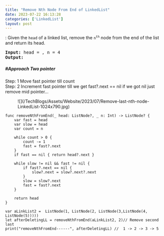 ```yaml
---
title: "Remove Nth Node From End of LinkedList"
date: 2023-07-22 16:13:28
categories: ['LinkedList']
layout: post
---
```


<!-- wp:paragraph -->
: Given the <code>head</code> of a linked list, remove the <code>n<sup>th</sup></code> node from the end of the list and return its head.<br>


<!-- /wp:paragraph -->

<!-- wp:preformatted -->
<pre class="wp-block-preformatted"><strong>Input:</strong> head = , n = 4
<strong>Output:</strong> </pre>
<!-- /wp:preformatted -->

<!-- wp:heading {"level":5} -->
<h5 class="wp-block-heading">#Approach Two pointer</h5>
<!-- /wp:heading -->

<!-- wp:paragraph -->
Step: 1 Move fast pointer till count<br>Step: 2 Increment fast pointer till we get fast?.next == nil if we got nil just remove mid pointer...


<!-- /wp:paragraph -->

<!-- wp:image {"id":2062,"sizeSlug":"large","linkDestination":"none"} -->
<figure class="wp-block-image size-large">![](/TechBlogs/Assets/Website/2023/07/Remove-last-nth-node-LinkedList-1024x790.jpg)</figure>
<!-- /wp:image -->

<!-- wp:code -->
<pre class="wp-block-code"><code lang="swift" class="language-swift">func removeNthFromEnd(_ head: ListNode?, _ n: Int) -> ListNode? {
    var fast = head
    var slow = head
    var count = n
    
    while count > 0 {
        count -= 1
        fast = fast?.next
    }
    if fast == nil { return head?.next }
    
    while slow != nil && fast != nil {
        if fast?.next == nil {
            slow?.next = slow?.next?.next
        }
        slow = slow?.next
        fast = fast?.next
    }
    
    return head
}

var aLinkList2 =  ListNode(1, ListNode(2, ListNode(3,ListNode(4, ListNode(5)))))
let afterDeletingLL = removeNthFromEnd(aLinkList2, 2)// Remove second last
print("removeNthFromEnd------", afterDeletingLL) //  1 -> 2 -> 3 -> 5</code></pre>
<!-- /wp:code -->